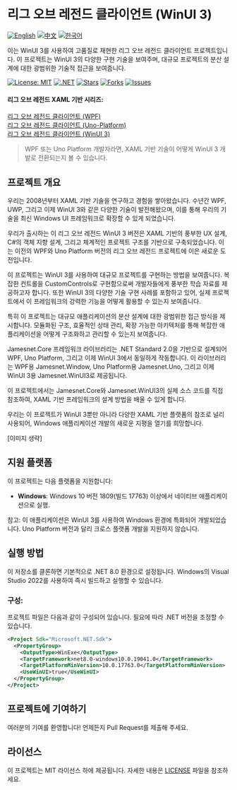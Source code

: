 # 리그 오브 레전드 클라이언트 (WinUI 3)

[![English](https://img.shields.io/badge/docs-English-blue.svg)](README.md) [![中文](https://img.shields.io/badge/docs-中文-red.svg)](README.zh-CN.md) [![한국어](https://img.shields.io/badge/docs-한국어-green.svg)](README.ko.md)

이는 WinUI 3를 사용하여 고품질로 재현한 리그 오브 레전드 클라이언트 프로젝트입니다. 이 프로젝트는 WinUI 3의 다양한 구현 기술을 보여주며, 대규모 프로젝트의 분산 설계에 대한 광범위한 기술적 접근을 보여줍니다.

[![License: MIT](https://img.shields.io/badge/License-MIT-yellow.svg)](https://opensource.org/licenses/MIT)
[![.NET](https://img.shields.io/badge/.NET-8.0-blue.svg)](https://dotnet.microsoft.com/download)
[![Stars](https://img.shields.io/github/stars/jamesnetgroup/leagueoflegends-winui3.svg)](https://github.com/jamesnetgroup/leagueoflegends-winui3/stargazers)
[![Forks](https://img.shields.io/github/forks/jamesnetgroup/leagueoflegends-winui3.svg)](https://github.com/jamesnetgroup/leagueoflegends-winui3/network/members)
[![Issues](https://img.shields.io/github/issues/jamesnetgroup/leagueoflegends-winui3.svg)](https://github.com/jamesnetgroup/leagueoflegends-winui3/issues)

#### 리그 오브 레전드 XAML 기반 시리즈:
[리그 오브 레전드 클라이언트 (WPF)](https://github.com/jamesnetgroup/leagueoflegends-wpf)  
[리그 오브 레전드 클라이언트 (Uno-Platform)](https://github.com/jamesnetgroup/leagueoflegends-uno)  
[리그 오브 레전드 클라이언트 (WinUI 3)](https://github.com/jamesnetgroup/leagueoflegends-winui3)

> WPF 또는 Uno Platform 개발자라면, XAML 기반 기술이 어떻게 WinUI 3 개발로 전환되는지 볼 수 있습니다.

## 프로젝트 개요

우리는 2008년부터 XAML 기반 기술을 연구하고 경험을 쌓아왔습니다. 수년간 WPF, UWP, 그리고 이제 WinUI 3와 같은 다양한 기술이 발전해왔으며, 이를 통해 우리의 기술을 최신 Windows UI 프레임워크로 확장할 수 있게 되었습니다.

우리가 출시하는 이 리그 오브 레전드 WinUI 3 버전은 XAML 기반의 풍부한 UX 설계, C#의 객체 지향 설계, 그리고 체계적인 프로젝트 구조를 기반으로 구축되었습니다. 이는 이전의 WPF와 Uno Platform 버전의 리그 오브 레전드 프로젝트에 이은 새로운 도전입니다.

이 프로젝트는 WinUI 3를 사용하여 대규모 프로젝트를 구현하는 방법을 보여줍니다. 복잡한 컨트롤을 CustomControls로 구현함으로써 개발자들에게 풍부한 학습 자료를 제공하고자 합니다. 또한 WinUI 3의 다양한 기술 구현 사례를 포함하고 있어, 실제 프로젝트에서 이 프레임워크의 강력한 기능을 어떻게 활용할 수 있는지 보여줍니다.

특히 이 프로젝트는 대규모 애플리케이션의 분산 설계에 대한 광범위한 접근 방식을 제시합니다. 모듈화된 구조, 효율적인 상태 관리, 확장 가능한 아키텍처를 통해 복잡한 애플리케이션을 어떻게 구조화하고 관리할 수 있는지 보여줍니다.

Jamesnet.Core 프레임워크 라이브러리는 .NET Standard 2.0을 기반으로 설계되어 WPF, Uno Platform, 그리고 이제 WinUI 3에서 동일하게 작동합니다. 이 라이브러리는 WPF용 Jamesnet.Window, Uno Platform용 Jamesnet.Uno, 그리고 이제 WinUI 3용 Jamesnet.WinUI3로 제공됩니다.

이 프로젝트에서는 Jamesnet.Core와 Jamesnet.WinUI3의 실제 소스 코드를 직접 참조하여, XAML 기반 프레임워크의 설계 방법을 배울 수 있게 합니다.

우리는 이 프로젝트가 WinUI 3뿐만 아니라 다양한 XAML 기반 플랫폼의 참조로 널리 사용되어, Windows 애플리케이션 개발의 새로운 지평을 열기를 희망합니다.

[이미지 생략]

## 지원 플랫폼

이 프로젝트는 다음 플랫폼을 지원합니다:

- **Windows**: Windows 10 버전 1809(빌드 17763) 이상에서 네이티브 애플리케이션으로 실행.

참고: 이 애플리케이션은 WinUI 3를 사용하여 Windows 환경에 특화되어 개발되었습니다. Uno Platform 버전과 달리 크로스 플랫폼 개발을 지원하지 않습니다.

## 실행 방법

이 저장소를 클론하면 기본적으로 .NET 8.0 환경으로 설정됩니다. Windows의 Visual Studio 2022를 사용하여 즉시 빌드하고 실행할 수 있습니다.

### 구성:

프로젝트 파일은 다음과 같이 구성되어 있습니다. 필요에 따라 .NET 버전을 조정할 수 있습니다.

```xml
<Project Sdk="Microsoft.NET.Sdk">
  <PropertyGroup>
    <OutputType>WinExe</OutputType>
    <TargetFramework>net8.0-windows10.0.19041.0</TargetFramework>
    <TargetPlatformMinVersion>10.0.17763.0</TargetPlatformMinVersion>
    <UseWinUI>true</UseWinUI>
  </PropertyGroup>
</Project>
```

## 프로젝트에 기여하기
여러분의 기여를 환영합니다! 언제든지 Pull Request를 제출해 주세요.

## 라이선스

이 프로젝트는 MIT 라이선스 하에 제공됩니다. 자세한 내용은 [LICENSE](LICENSE) 파일을 참조하세요.
